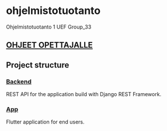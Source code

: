# ohjelmistotuotanto

Ohjelmistotuotanto 1 UEF
Group_33

## [OHJEET OPETTAJALLE](https://github.com/Jeb4dev/ohjelmistotuotanto)

## Project structure

### [Backend](/backend/README.md)

REST API for the application build with Django REST Framework.

### [App](/app/README.md)

Flutter application for end users.
